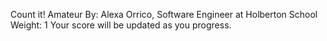 Count it!
 Amateur
 By: Alexa Orrico, Software Engineer at Holberton School
 Weight: 1
 Your score will be updated as you progress.

